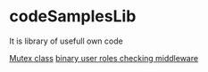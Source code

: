 # codeSamplesLib

It is library of usefull own code

[Mutex class](./mutex.js "Mutex class")
[binary user roles checking middleware](./userRoles.js "binary user roles checking")
